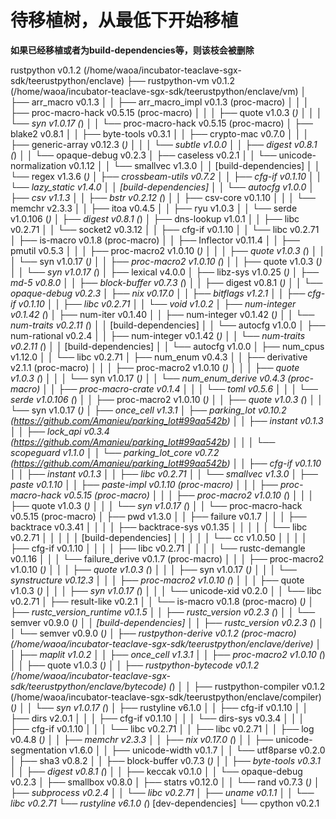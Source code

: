 # 待移植树，从最低下开始移植


**如果已经移植或者为build-dependencies等，则该枝会被删除**

rustpython v0.1.2 (/home/waoa/incubator-teaclave-sgx-sdk/teerustpython/enclave)
├── rustpython-vm v0.1.2 (/home/waoa/incubator-teaclave-sgx-sdk/teerustpython/enclave/vm)
│   ├── arr_macro v0.1.3
│   │   ├── arr_macro_impl v0.1.3 (proc-macro)
│   │   │   ├── proc-macro-hack v0.5.15 (proc-macro)
│   │   │   ├── quote v1.0.3 (*)
│   │   │   └── syn v1.0.17 (*)
│   │   └── proc-macro-hack v0.5.15 (proc-macro)
│   ├── blake2 v0.8.1
│   │   ├── byte-tools v0.3.1
│   │   ├── crypto-mac v0.7.0
│   │   │   ├── generic-array v0.12.3 (*)
│   │   │   └── subtle v1.0.0
│   │   ├── digest v0.8.1 (*)
│   │   └── opaque-debug v0.2.3
│   ├── caseless v0.2.1
│   │   └── unicode-normalization v0.1.12
│   │       └── smallvec v1.3.0
│   │   [build-dependencies]
│   │   └── regex v1.3.6 (*)
│   ├── crossbeam-utils v0.7.2
│   │   ├── cfg-if v0.1.10
│   │   └── lazy_static v1.4.0
│   │   [build-dependencies]
│   │   └── autocfg v1.0.0
│   ├── csv v1.1.3
│   │   ├── bstr v0.2.12 (*)
│   │   ├── csv-core v0.1.10
│   │   │   └── memchr v2.3.3
│   │   ├── itoa v0.4.5
│   │   ├── ryu v1.0.3
│   │   └── serde v1.0.106 (*)
│   ├── digest v0.8.1 (*)
│   ├── dns-lookup v1.0.1
│   │   ├── libc v0.2.71
│   │   └── socket2 v0.3.12
│   │       ├── cfg-if v0.1.10
│   │       └── libc v0.2.71
│   ├── is-macro v0.1.8 (proc-macro)
│   │   ├── Inflector v0.11.4
│   │   ├── pmutil v0.5.3
│   │   │   ├── proc-macro2 v1.0.10 (*)
│   │   │   ├── quote v1.0.3 (*)
│   │   │   └── syn v1.0.17 (*)
│   │   ├── proc-macro2 v1.0.10 (*)
│   │   ├── quote v1.0.3 (*)
│   │   └── syn v1.0.17 (*)
│   ├── lexical v4.0.0
│   ├── libz-sys v1.0.25 (*)
│   ├── md-5 v0.8.0
│   │   ├── block-buffer v0.7.3 (*)
│   │   ├── digest v0.8.1 (*)
│   │   └── opaque-debug v0.2.3
│   ├── nix v0.17.0
│   │   ├── bitflags v1.2.1
│   │   ├── cfg-if v0.1.10
│   │   ├── libc v0.2.71
│   │   └── void v1.0.2
│   ├── num-integer v0.1.42 (*)
│   ├── num-iter v0.1.40
│   │   ├── num-integer v0.1.42 (*)
│   │   └── num-traits v0.2.11 (*)
│   │   [build-dependencies]
│   │   └── autocfg v1.0.0
│   ├── num-rational v0.2.4
│   │   ├── num-integer v0.1.42 (*)
│   │   └── num-traits v0.2.11 (*)
│   │   [build-dependencies]
│   │   └── autocfg v1.0.0
│   ├── num_cpus v1.12.0
│   │   └── libc v0.2.71
│   ├── num_enum v0.4.3
│   │   ├── derivative v2.1.1 (proc-macro)
│   │   │   ├── proc-macro2 v1.0.10 (*)
│   │   │   ├── quote v1.0.3 (*)
│   │   │   └── syn v1.0.17 (*)
│   │   └── num_enum_derive v0.4.3 (proc-macro)
│   │       ├── proc-macro-crate v0.1.4
│   │       │   └── toml v0.5.6
│   │       │       └── serde v1.0.106 (*)
│   │       ├── proc-macro2 v1.0.10 (*)
│   │       ├── quote v1.0.3 (*)
│   │       └── syn v1.0.17 (*)
│   ├── once_cell v1.3.1
│   ├── parking_lot v0.10.2 (https://github.com/Amanieu/parking_lot#99aa542b)
│   │   ├── instant v0.1.3
│   │   ├── lock_api v0.3.4 (https://github.com/Amanieu/parking_lot#99aa542b)
│   │   │   └── scopeguard v1.1.0
│   │   └── parking_lot_core v0.7.2 (https://github.com/Amanieu/parking_lot#99aa542b)
│   │       ├── cfg-if v0.1.10
│   │       ├── instant v0.1.3
│   │       ├── libc v0.2.71
│   │       └── smallvec v1.3.0
│   ├── paste v0.1.10
│   │   ├── paste-impl v0.1.10 (proc-macro)
│   │   │   ├── proc-macro-hack v0.5.15 (proc-macro)
│   │   │   ├── proc-macro2 v1.0.10 (*)
│   │   │   ├── quote v1.0.3 (*)
│   │   │   └── syn v1.0.17 (*)
│   │   └── proc-macro-hack v0.5.15 (proc-macro)
│   ├── pwd v1.3.0
│   │   ├── failure v0.1.7
│   │   │   ├── backtrace v0.3.41
│   │   │   │   ├── backtrace-sys v0.1.35
│   │   │   │   │   └── libc v0.2.71
│   │   │   │   │   [build-dependencies]
│   │   │   │   │   └── cc v1.0.50
│   │   │   │   ├── cfg-if v0.1.10
│   │   │   │   ├── libc v0.2.71
│   │   │   │   └── rustc-demangle v0.1.16
│   │   │   └── failure_derive v0.1.7 (proc-macro)
│   │   │       ├── proc-macro2 v1.0.10 (*)
│   │   │       ├── quote v1.0.3 (*)
│   │   │       ├── syn v1.0.17 (*)
│   │   │       └── synstructure v0.12.3
│   │   │           ├── proc-macro2 v1.0.10 (*)
│   │   │           ├── quote v1.0.3 (*)
│   │   │           ├── syn v1.0.17 (*)
│   │   │           └── unicode-xid v0.2.0
│   │   └── libc v0.2.71
│   ├── result-like v0.2.1
│   │   └── is-macro v0.1.8 (proc-macro) (*)
│   ├── rustc_version_runtime v0.1.5
│   │   ├── rustc_version v0.2.3 (*)
│   │   └── semver v0.9.0 (*)
│   │   [build-dependencies]
│   │   ├── rustc_version v0.2.3 (*)
│   │   └── semver v0.9.0 (*)
│   ├── rustpython-derive v0.1.2 (proc-macro) (/home/waoa/incubator-teaclave-sgx-sdk/teerustpython/enclave/derive)
│   │   ├── maplit v1.0.2
│   │   ├── once_cell v1.3.1
│   │   ├── proc-macro2 v1.0.10 (*)
│   │   ├── quote v1.0.3 (*)
│   │   ├── rustpython-bytecode v0.1.2 (/home/waoa/incubator-teaclave-sgx-sdk/teerustpython/enclave/bytecode) (*)
│   │   ├── rustpython-compiler v0.1.2 (/home/waoa/incubator-teaclave-sgx-sdk/teerustpython/enclave/compiler) (*)
│   │   └── syn v1.0.17 (*)
│   ├── rustyline v6.1.0
│   │   ├── cfg-if v0.1.10
│   │   ├── dirs v2.0.1
│   │   │   ├── cfg-if v0.1.10
│   │   │   └── dirs-sys v0.3.4
│   │   │       ├── cfg-if v0.1.10
│   │   │       └── libc v0.2.71
│   │   ├── libc v0.2.71
│   │   ├── log v0.4.8 (*)
│   │   ├── memchr v2.3.3
│   │   ├── nix v0.17.0 (*)
│   │   ├── unicode-segmentation v1.6.0
│   │   ├── unicode-width v0.1.7
│   │   └── utf8parse v0.2.0
│   ├── sha3 v0.8.2
│   │   ├── block-buffer v0.7.3 (*)
│   │   ├── byte-tools v0.3.1
│   │   ├── digest v0.8.1 (*)
│   │   ├── keccak v0.1.0
│   │   └── opaque-debug v0.2.3
│   ├── smallbox v0.8.0
│   ├── statrs v0.12.0
│   │   └── rand v0.7.3 (*)
│   ├── subprocess v0.2.4
│   │   └── libc v0.2.71
│   ├── uname v0.1.1
│   │   └── libc v0.2.71
└── rustyline v6.1.0 (*)
[dev-dependencies]
└── cpython v0.2.1
